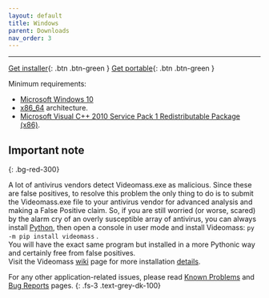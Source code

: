 ```yaml
---
layout: default
title: Windows
parent: Downloads
nav_order: 3
---
```


---
  
[Get installer](https://github.com/jeanslack/Videomass/releases/latest/download/Videomass-v3.4.5-x86_64-Setup.exe){: .btn .btn-green } 
[Get portable](https://github.com/jeanslack/Videomass/releases/latest/download/Videomass-v3.4.5-x86_64-portable.7z){: .btn .btn-green }     

Minimum requirements:
- [Microsoft Windows 10](https://en.wikipedia.org/wiki/Windows_10)
- [x86_64](https://en.wikipedia.org/wiki/X86-64) architecture. 
- [Microsoft Visual C++ 2010 Service Pack 1 Redistributable Package (x86)](https://download.microsoft.com/download/1/6/5/165255E7-1014-4D0A-B094-B6A430A6BFFC/vcredist_x86.exe).   

## Important note
{: .bg-red-300}

A lot of antivirus vendors detect Videomass.exe as malicious. Since
these are false positives, to resolve this problem the only thing to do is 
to submit the Videomass.exe file to your antivirus vendor for advanced analysis
and making a False Positive claim. 
So, if you are still worried (or worse, scared) by the alarm cry of an overly 
susceptible array of antivirus, you can always install [Python](https://www.python.org/), 
then open a console in user mode and install Videomass: `py -m pip install videomass` .   
You will have the exact same program but installed in a more Pythonic way and 
certainly free from false positives.   
Visit the Videomass 
[wiki](https://github.com/jeanslack/Videomass/wiki/Installing-dependencies#ms-windows) 
page for more installation [details](https://github.com/jeanslack/Videomass/wiki/Installing-dependencies).   

For any other application-related issues, please read 
[Known Problems](../../known_problems) and [Bug Reports](../Bugs) pages.
{: .fs-3 .text-grey-dk-100} 

